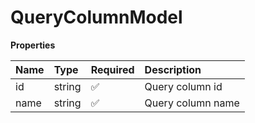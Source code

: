# QueryColumnModel

**Properties**

| Name | Type   | Required | Description       |
| :--- | :----- | :------- | :---------------- |
| id   | string | ✅       | Query column id   |
| name | string | ✅       | Query column name |

<!-- This file was generated by liblab | https://liblab.com/ -->
